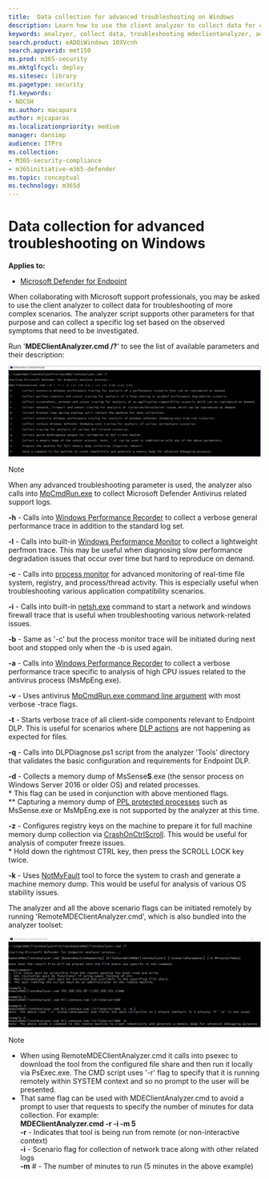 ```yaml
---
title:  Data collection for advanced troubleshooting on Windows
description: Learn how to use the client analyzer to collect data for complex troubleshooting scenarios
keywords: analzyer, collect data, troubleshooting mdeclientanalyzer, advanced troubleshooting
search.product: eADQiWindows 10XVcnh
search.appverid: met150
ms.prod: m365-security
ms.mktglfcycl: deploy
ms.sitesec: library
ms.pagetype: security
f1.keywords:
- NOCSH
ms.author: macapara
author: mjcaparas
ms.localizationpriority: medium
manager: dansimp
audience: ITPro
ms.collection: 
- M365-security-compliance 
- m365initiative-m365-defender 
ms.topic: conceptual
ms.technology: m365d
---
```


#  Data collection for advanced troubleshooting on Windows

**Applies to:**
- [Microsoft Defender for Endpoint](https://go.microsoft.com/fwlink/p/?linkid=2146631)

When collaborating with Microsoft support professionals, you may be asked to use
the client analyzer to collect data for troubleshooting of more complex
scenarios. The analyzer script supports other parameters for that purpose
and can collect a specific log set based on the observed symptoms that need to
be investigated.

Run '**MDEClientAnalyzer.cmd /?**' to see the list of available
parameters and their description:

![Image of client analyzer parameters in command line.](images/d89a1c04cf8441e4df72005879871bd0.png)

> [!NOTE]
> When any advanced troubleshooting parameter is used, the analyzer also calls
into [MpCmdRun.exe](/windows/security/threat-protection/microsoft-defender-antivirus/collect-diagnostic-data-update-compliance)
to collect Microsoft Defender Antivirus related support logs.

**-h** - Calls into [Windows Performance
Recorder](/windows-hardware/test/wpt/wpr-command-line-options)
to collect a verbose general performance trace in addition to the standard
log set.

**-l** - Calls into built-in [Windows Performance
Monitor](/windows-server/remote/remote-desktop-services/rds-rdsh-performance-counters)
to collect a lightweight perfmon trace. This may be useful when diagnosing slow
performance degradation issues that occur over time but hard to reproduce on
demand.

**-c** - Calls into [process
monitor](/sysinternals/downloads/procmon) for advanced
monitoring of real-time file system, registry, and process/thread activity. This
is especially useful when troubleshooting various application compatibility
scenarios.

**-i** - Calls into built-in
[netsh.exe](/windows/win32/winsock/netsh-exe) command
to start a network and windows firewall trace that is useful when
troubleshooting various network-related issues.  
  
**-b** - Same as '-c' but the process monitor trace will be initiated during next
boot and stopped only when the -b is used again.

**-a** - Calls into [Windows Performance
Recorder](/windows-hardware/test/wpt/wpr-command-line-options)
to collect a verbose performance trace specific to analysis of high CPU
issues related to the antivirus process (MsMpEng.exe).

**-v** - Uses antivirus [MpCmdRun.exe command line
argument](/windows/security/threat-protection/microsoft-defender-antivirus/command-line-arguments-microsoft-defender-antivirus)
with most verbose -trace flags.

**-t** - Starts verbose trace of all client-side components relevant to Endpoint
DLP. This is useful for scenarios where [DLP
actions](/microsoft-365/compliance/endpoint-dlp-learn-about#endpoint-activities-you-can-monitor-and-take-action-on) are not happening as expected for files.

**-q** - Calls into DLPDiagnose.ps1 script from the analyzer 'Tools' directory
that validates the basic configuration and requirements for Endpoint DLP.

**-d** - Collects a memory dump of MsSense**S**.exe (the sensor process on Windows
Server 2016 or older OS) and related processes.  
\* This flag can be used in conjunction with above mentioned flags.  
\*\* Capturing a memory dump of [PPL protected
processes](/windows-hardware/drivers/install/early-launch-antimalware)
such as MsSense.exe or MsMpEng.exe is not supported by the analyzer at this
time.

**-z** - Configures registry keys on the machine to prepare it for full machine
memory dump collection via
[CrashOnCtrlScroll](/windows-hardware/drivers/debugger/forcing-a-system-crash-from-the-keyboard).
This would be useful for analysis of computer freeze issues.  
\* Hold down the rightmost CTRL key, then press the SCROLL LOCK key twice.

**-k** - Uses
[NotMyFault](/sysinternals/downloads/notmyfault) tool
to force the system to crash and generate a machine memory dump. This would be
useful for analysis of various OS stability issues.

The analyzer and all the above scenario flags can be initiated remotely by
running 'RemoteMDEClientAnalyzer.cmd', which is also bundled into the
analyzer toolset:

![Image of commandline with analyzer information.](images/57cab9d82d08f672a92bf9e748ac9572.png)

>[!NOTE]
> -   When using RemoteMDEClientAnalyzer.cmd it calls into psexec to download the
    tool from the configured file share and then run it locally via PsExec.exe.
    The CMD script uses '-r' flag to specify that it is running remotely within
    SYSTEM context and so no prompt to the user will be presented.
>-   That same flag can be used with MDEClientAnalyzer.cmd to avoid a prompt to
    user that requests to specify the number of minutes for data collection. For
    example:  
    **MDEClientAnalyzer.cmd -r -i -m 5**
>   <br> **-r** - Indicates that tool is being run from remote (or
    non-interactive context)  
    **-i** - Scenario flag for collection of network trace along with other
    related logs  
    **-m** \# - The number of minutes to run (5 minutes in the above example)
